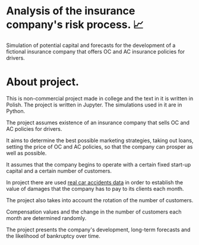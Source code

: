 # Analysis of the insurance company's risk process. 📈

Simulation of potential capital and forecasts for the development of a fictional insurance company that offers OC and AC insurance policies for drivers.

# About project.

This is non-commercial project made in college and the text in it is written in Polish.
The project is written in Jupyter. The simulations used in it are in Python.

The project assumes existence of an insurance company that sells OC and AC policies for drivers.

It aims to determine the best possible marketing strategies, taking out loans, setting the price of OC and AC policies, so that the company can prosper as well as possible.

It assumes that the company begins to operate with a certain fixed start-up capital and a certain number of customers.

In project there are used <a href="https://statystyka.policja.pl/st/ruch-drogowy/76562,wypadki-drogowe-raporty-roczne.html">real car accidents data</a> in order to establish the value of damages that the company has to pay to its clients each month.

The project also takes into account the rotation of the number of customers.

Compensation values and the change in the number of customers each month are determined randomly.

The project presents the company's development, long-term forecasts and the likelihood of bankruptcy over time.





